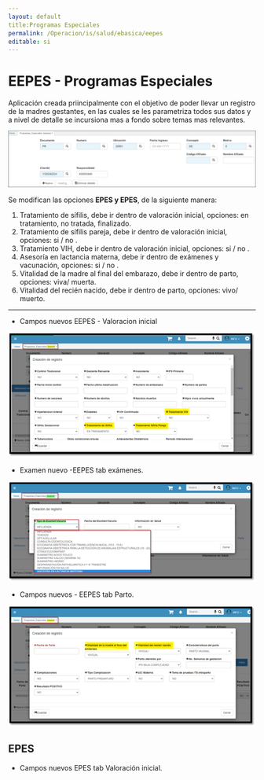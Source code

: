 ```yaml
---
layout: default  
title:Programas Especiales   
permalink: /Operacion/is/salud/ebasica/eepes  
editable: si  
---  
```


# EEPES -  Programas Especiales  

Aplicación creada priincipalmente con el objetivo de poder llevar un registro de la madres gestantes, en las cuales se les parametriza todos sus datos y a nivel de detalle se incursiona mas a fondo sobre temas mas relevantes.    

![](eepes1.png)  

Se modifican las opciones **EPES y EPES**, de la siguiente manera:  
1. Tratamiento de sífilis, debe ir dentro de valoración inicial, opciones: en tratamiento, no tratada, finalizado.  
2. Tratamiento de sífilis pareja, debe ir dentro de valoración inicial, opciones: si / no .  
3. Tratamiento VIH, debe ir dentro de valoración inicial, opciones: si / no .  
4. Asesoría en lactancia materna, debe ir dentro de exámenes y vacunación, opciones: si / no .  
5. Vitalidad de la madre al final del embarazo, debe ir dentro de parto, opciones: viva/ muerta.  
6. Vitalidad del recién nacido, debe ir dentro de parto, opciones: vivo/ muerto.  

*****

* Campos nuevos EEPES - Valoracion inicial  

![](eepes2.png)  

* Examen nuevo -EEPES tab exámenes.  

![](eepes3.png)  

* Campos nuevos - EEPES tab Parto.  

![](eepes4.png)  

## EPES
* Campos nuevos EPES  tab Valoración inicial.  






